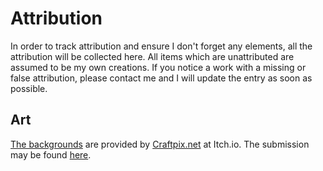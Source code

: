 # Attribution

In order to track attribution and ensure I don't forget any elements, all the attribution will be collected here.  All items which are unattributed are assumed to be my own creations.  If you notice a work with a missing or false attribution, please contact me and I will update the entry as soon as possible.

## Art
[The backgrounds](project/art/background) are provided by [Craftpix.net](https://free-game-assets.itch.io/) at Itch.io. The submission may be found [here](https://free-game-assets.itch.io/free-horizontal-game-backgrounds).

